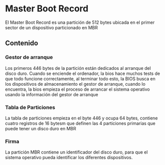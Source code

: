 # Master Boot Record

El Master Boot Record es una partición de 512 bytes ubicada en el primer sector de un dispositivo particionado en MBR

## Contenido
### Gestor de arranque
Los primeros 446 bytes de la partición están dedicados al arranque del disco duro. 
Cuando se enciende el ordenador, la bios hace muchos tests de que todo funcione correctamente, al terminar todo esto, la BIOS busca en los dispositivos de almacenamiento el gestor de arranque, cuando lo encuentra, la bios empieza el proceso de arrancar el sistema operativo usando la información del gestor de arranque
### Tabla de Particiones
La tabla de particiones empieza en el byte 446 y ocupa 64 bytes, contiene cuatro registros de 16 bytesm que definen las 4 particiones primarias que puede tener un disco duro en MBR
### Firma
La partición MBR contiene un identificador del disco duro, para que el sistema operativo pueda identificar los diferentes dispositivos.